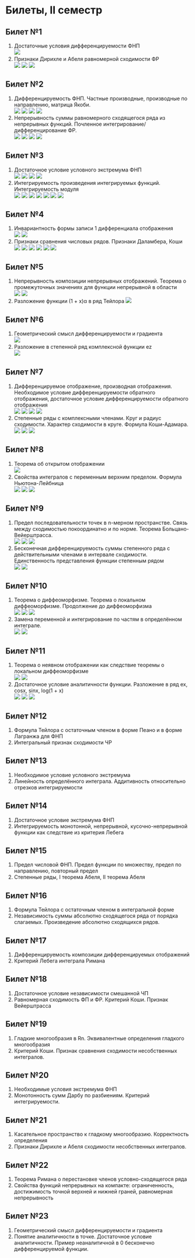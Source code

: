 # Билеты, II семестр

## Билет №1
1. Достаточные условия дифференцируемости ФНП \
   ![](Pasted_image_20240526142538.png)
2. Признаки Дирихле и Абеля равномерной сходимости ФР \
   ![](Pasted_image_20240526143529.png)
   ![](Pasted_image_20240526143653.png)
   ![](Pasted_image_20240526143805.png)
## Билет №2
1. Дифференцируемость ФНП. Частные производные, производные по направлению, матрица Якоби. \
   ![](Pasted_image_20240526145047.png)
   ![](Pasted_image_20240526145252.png)
   ![](Pasted_image_20240526145345.png)
   ![](Pasted_image_20240526145703.png)
2. Непрерывность суммы равномерного сходящегося ряда из непрерывных функций. Почленное интегрирование/дифференцирование ФР. \
   ![](Pasted_image_20240526150346.png)
   ![](Pasted_image_20240526150416.png)
   ![](Pasted_image_20240526153838.png)
   ![](Pasted_image_20240526153931.png)
## Билет №3
1. Достаточное условие условного экстремума ФНП \
   ![](Pasted_image_20240526154837.png)
   ![](Pasted_image_20240526154948.png)
   ![](Pasted_image_20240526155100.png)
   ![](Pasted_image_20240526155134.png)
2. Интегрируемость произведения интегрируемых функций. Интегрируемость модуля \
   ![](Pasted_image_20240526155809.png)
   ![](Pasted_image_20240526155949.png)
   ![](Pasted_image_20240526160038.png)
   ![](Pasted_image_20240526160128.png)
   ![](Pasted_image_20240526160155.png)
   ![](Pasted_image_20240526160555.png)
   ![](Pasted_image_20240526160613.png)
## Билет №4
1. Инвариантность формы записи 1 дифференциала отображения \
   ![](Pasted_image_20240526160824.png)
   ![](Pasted_image_20240526160854.png)
2. Признаки сравнения числовых рядов. Признаки Даламбера, Коши \
  ![](Pasted_image_20240526161540.png)
  ![](Pasted_image_20240526161804.png)
  ![](Pasted_image_20240526162728.png)
  ![](Pasted_image_20240526163112.png)
  ![](Pasted_image_20240526163153.png)
  ![](Pasted_image_20240526163238.png)
## Билет №5
1. Непрерывность композиции непрерывных отображений. Теорема о промежуточных значениях для функции непрерывной в области \
   ![](Pasted_image_20240526164028.png)
   ![](Снимок_экрана_2024-05-26_в_16.58.29.png)
2. Разложение функции (1 + x)α в ряд Тейлора
   ![](Pasted_image_20240526170035.png)
## Билет №6
1. Геометрический смысл дифференцируемости и градиента \
   ![](Pasted_image_20240526170132.png)
2. Разложение в степенной ряд комплексной функции ez \
   ![](Pasted_image_20240526170305.png)
## Билет №7
1. Дифференцируемое отображение, производная отображения. Необходимое условие дифференцируемости обратного отображения, достаточное условие дифференцируемости обратного отображения \
   ![](Pasted_image_20240526190912.png)
   ![](Pasted_image_20240526191002.png)
   ![](Pasted_image_20240526191325.png)
   ![](Pasted_image_20240526191502.png)
2. Степенные ряды с комплексными членами. Круг и радиус сходимости. Характер сходимости в круге. Формула Коши-Адамара. \
   ![](Pasted_image_20240526192109.png)
   ![](Pasted_image_20240526192200.png)
   ![](Pasted_image_20240526192233.png)
## Билет №8
1. Теорема об открытом отображении \
   ![](Pasted_image_20240526170713.png)
2. Свойства интегралов с переменным верхним пределом. Формула Ньютона-Лейбница \
   ![](Pasted_image_20240526171202.png)
   ![](Pasted_image_20240526171907.png)
   ![](Pasted_image_20240526172008.png)
## Билет №9
1. Предел последовательности точек в n-мерном пространстве. Связь между сходимостью покоординатно и по норме. Теорема Больцано-Вейерштрасса. \
   ![](Pasted_image_20240526183454.png)
   ![](Pasted_image_20240526183950.png)
   ![](Pasted_image_20240526184128.png)
2. Бесконечная дифференцируемость суммы степенного ряда с действительными членами в интервале сходимости. Единственность представления функции степенным рядом \
   ![](Pasted_image_20240526184554.png)
   ![](Pasted_image_20240526184621.png)

## Билет №10
1. Теорема о диффеоморфизме. Теорема о локальном диффеоморфизме. Продолжение до диффеоморфизма \
   ![](Pasted_image_20240526174013.png)
   ![](Pasted_image_20240526174120.png)
   ![](Pasted_image_20240526174229.png)
2. Замена переменной и интегрирование по частям в определённом интеграле. \
   ![](Pasted_image_20240526174330.png)
   ![](Pasted_image_20240526174421.png)
## Билет №11
1. Теорема о неявном отображении как следствие теоремы о локальном диффеоморфизме \
   ![](Pasted_image_20240526172244.png)
   ![](Pasted_image_20240526172312.png)
2. Достаточное условие аналитичности функции. Разложение в ряд ex, cosx, sinx, log(1 + x) \
   ![](Pasted_image_20240526172509.png)
   ![](Pasted_image_20240526172727.png)
   ![](Pasted_image_20240526172802.png)
## Билет №12
1. Формула Тейлора с остаточным членом в форме Пеано и в форме Лагранжа для ФНП
2. Интегральный признак сходимости ЧР

## Билет №13
1. Необходимое условие условного экстремума
2. Линейность определённого интеграла. Аддитивность относительно отрезков интегрируемости

## Билет №14
1. Достаточное условие экстремума ФНП
2. Интегрируемость монотонной, непрерывной, кусочно-непрерывной функции как следствие из критерия Лебега

## Билет №15
1. Предел числовой ФНП. Предел функции по множеству, предел по направлению, повторный предел
2. Степенные ряды, I теорема Абеля, II теорема Абеля

## Билет №16
1. Формула Тейлора с остаточным членом в интегральной форме
2. Независимость суммы абсолютно сходящегося ряда от порядка слагаемых. Произведение абсолютно сходящихся рядов.

## Билет №17
1. Дифференцируемость композиции дифференцируемых отображений
2. Критерий Лебега интеграла Римана

## Билет №18
1. Достаточное условие независимости смешанной ЧП
2. Равномерная сходимость ФП и ФР. Критерий Коши. Признак Вейерштрасса

## Билет №19
1. Гладкие многообразия в Rn. Эквивалентные определения гладкого многообразия
2. Критерий Коши. Признак сравнения сходимости несобственных интегралов.

## Билет №20
1. Необходимые условия экстремума ФНП
2. Монотонность сумм Дарбу по разбиениям. Критерий интегрируемости.

## Билет №21
1. Касательное пространство к гладкому многообразию. Корректность определения
2. Признаки Дирихле и Абеля сходимости несобственных интегралов.

## Билет №22
1. Теорема Римана о перестановке членов условно-сходящегося ряда
2. Свойства функций непрерывных на компакте: ограниченность, достижимость точной верхней и нижней граней, равномерная непрерывность

## Билет №23
1. Геометрический смысл дифференцируемости и градиента
2. Понятие аналитичности в точке. Достаточное условие аналитичности. Пример неаналитичной в 0 бесконечно дифференцируемой функции.

